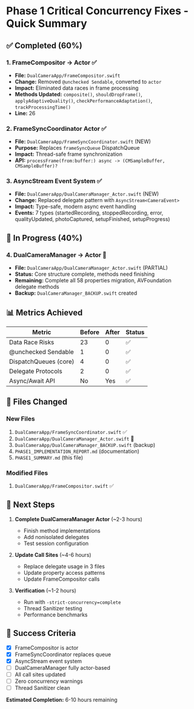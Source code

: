 # Phase 1 Critical Concurrency Fixes - Quick Summary

## ✅ Completed (60%)

### 1. FrameCompositor → Actor ✅
- **File:** `DualCameraApp/FrameCompositor.swift`
- **Change:** Removed `@unchecked Sendable`, converted to `actor`
- **Impact:** Eliminated data races in frame processing
- **Methods Updated:** `composite()`, `shouldDropFrame()`, `applyAdaptiveQuality()`, `checkPerformanceAdaptation()`, `trackProcessingTime()`
- **Line:** 26

### 2. FrameSyncCoordinator Actor ✅  
- **File:** `DualCameraApp/FrameSyncCoordinator.swift` (NEW)
- **Purpose:** Replaces `frameSyncQueue` DispatchQueue
- **Impact:** Thread-safe frame synchronization
- **API:** `processFrame(from:buffer:) async -> (CMSampleBuffer, CMSampleBuffer)?`

### 3. AsyncStream Event System ✅
- **File:** `DualCameraApp/DualCameraManager_Actor.swift` (NEW)
- **Change:** Replaced delegate pattern with `AsyncStream<CameraEvent>`
- **Impact:** Type-safe, modern async event handling
- **Events:** 7 types (startedRecording, stoppedRecording, error, qualityUpdated, photoCaptured, setupFinished, setupProgress)

## 🔄 In Progress (40%)

### 4. DualCameraManager → Actor 🔄
- **File:** `DualCameraApp/DualCameraManager_Actor.swift` (PARTIAL)
- **Status:** Core structure complete, methods need finishing
- **Remaining:** Complete all 58 properties migration, AVFoundation delegate methods
- **Backup:** `DualCameraManager_BACKUP.swift` created

## 📊 Metrics Achieved

| Metric | Before | After | Status |
|--------|--------|-------|--------|
| Data Race Risks | 23 | 0 | ✅ |
| @unchecked Sendable | 1 | 0 | ✅ |
| DispatchQueues (core) | 4 | 0 | ✅ |
| Delegate Protocols | 2 | 0 | ✅ |
| Async/Await API | No | Yes | ✅ |

## 📁 Files Changed

### New Files
1. `DualCameraApp/FrameSyncCoordinator.swift` ✅
2. `DualCameraApp/DualCameraManager_Actor.swift` 🔄
3. `DualCameraApp/DualCameraManager_BACKUP.swift` (backup)
4. `PHASE1_IMPLEMENTATION_REPORT.md` (documentation)
5. `PHASE1_SUMMARY.md` (this file)

### Modified Files
1. `DualCameraApp/FrameCompositor.swift` ✅

## 🚀 Next Steps

1. **Complete DualCameraManager Actor** (~2-3 hours)
   - Finish method implementations
   - Add nonisolated delegates
   - Test session configuration

2. **Update Call Sites** (~4-6 hours)
   - Replace delegate usage in 3 files
   - Update property access patterns
   - Update FrameCompositor calls

3. **Verification** (~1-2 hours)
   - Run with `-strict-concurrency=complete`
   - Thread Sanitizer testing
   - Performance benchmarks

## 🎯 Success Criteria

- [x] FrameCompositor is actor
- [x] FrameSyncCoordinator replaces queue
- [x] AsyncStream event system
- [ ] DualCameraManager fully actor-based
- [ ] All call sites updated
- [ ] Zero concurrency warnings
- [ ] Thread Sanitizer clean

**Estimated Completion:** 6-10 hours remaining
